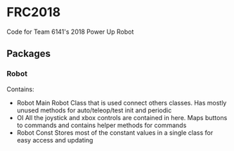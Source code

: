 # FRC2018

Code for Team 6141's 2018 Power Up Robot

## Packages

### Robot
Contains:
- Robot
    Main Robot Class that is used connect others classes. Has mostly unused methods for auto/teleop/test init and periodic
- OI
    All the joystick and xbox controls are contained in here. Maps buttons to commands and contains helper methods for commands
- Robot Const
    Stores most of the constant values in a single class for easy access and updating
  
  
